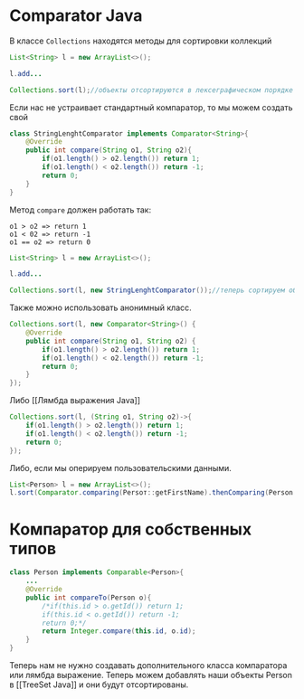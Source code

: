# Comparator Java
В классе `Collections` находятся методы для сортировки коллекций

```java
List<String> l = new ArrayList<>();

l.add...

Collections.sort(l);//объекты отсортируются в лексеграфическом порядке
```

Если нас не устраивает стандартный компаратор, то мы можем создать свой

```java
class StringLenghtComparator implements Comparator<String>{
	@Override
	public int compare(String o1, String o2){  
	    if(o1.length() > o2.length()) return 1;  
	    if(o1.length() < o2.length()) return -1;  
	    return 0;  
	}
}
```

Метод `compare` должен работать так:
```
o1 > o2 => return 1
o1 < 02 => return -1
o1 == o2 => return 0
```

```java
List<String> l = new ArrayList<>();

l.add...

Collections.sort(l, new StringLenghtComparator());//теперь сортируем объекты по длине слов
```

Также можно использовать анонимный класс.

```java
Collections.sort(l, new Comparator<String>() {  
    @Override  
    public int compare(String o1, String o2) {  
        if(o1.length() > o2.length()) return 1;  
        if(o1.length() < o2.length()) return -1;  
        return 0;  
    }  
});
```

Либо [[Лямбда выражения Java]]

```java
Collections.sort(l, (String o1, String o2)->{  
    if(o1.length() > o2.length()) return 1;  
    if(o1.length() < o2.length()) return -1;  
    return 0;  
});
```

Либо, если мы оперируем пользовательскими данными.
```java
List<Person> l = new ArrayList<>();
l.sort(Comparator.comparing(Persoт::getFirstName).thenComparing(Person::getLastName));
```

# Компаратор для собственных типов
```java
class Person implements Comparable<Person>{
	...
	@Override
	public int compareTo(Person o){  
	    /*if(this.id > o.getId()) return 1;
	    if(this.id < o.getId()) return -1;
	    return 0;*/
	    return Integer.compare(this.id, o.id);
	}
}
```

Теперь нам не нужно создавать дополнительного класса компаратора или лямбда выражение. Теперь можем добавлять наши объекты Person в [[TreeSet Java]] и  они будут отсортированы.

